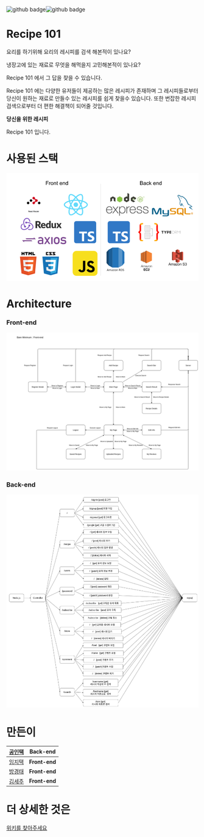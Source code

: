 ![github badge](http://img.shields.io/badge/-Project-black?style=flat-square)![github badge](http://img.shields.io/badge/-Recipe_101-lightgreen?style=flat-square)

# Recipe 101

요리를 하기위해 요리의 레시피를 검색 해본적이 있나요?

냉장고에 있는 재료로 무엇을 해먹을지 고민해본적이 있나요?

Recipe 101 에서 그 답을 찾을 수 있습니다.

Recipe 101 에는 다양한 유저들이 제공하는 많은 레시피가 존재하며 그 레시피들로부터 당신이 원하는 재료로 만들수 있는 레시피를 쉽게 찾을수 있습니다. 또한 번잡한 레시피 검색으로부터 더 편한 해결책이 되어줄 것입니다.

**당신을 위한 레시피**

Recipe 101 입니다. 

# 사용된 스택
![ㄴㅅㅁ차](https://github.com/codestates/Recipe_101-client-/blob/master/images/project_stack.png)


# Architecture


### Front-end

![front_flow](https://github.com/codestates/Recipe_101-client-/blob/master/images/Recipe-101-front-flow.png)




### Back-end
![back_flow](https://github.com/codestates/Recipe_101-client-/blob/master/images/back_flow.png)


# 만든이 
|[공인택](https://github.com/karuiner)|**Back-end**|
|----|----|
|[임지택](https://github.com/jtlim0414)|**Front-end**|
|[방경태](https://github.com/triple486)|**Front-end**|
|[김세주](https://github.com/sejuda)|**Front-end**|

# 더 상세한 것은
[위키를 찾아주세요 ](https://github.com/codestates/Recipe_101-client-/wiki)
